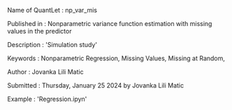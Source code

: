 Name of QuantLet : np_var_mis

Published in : Nonparametric variance function estimation with missing values in the predictor

Description : 'Simulation study'

Keywords : Nonparametric Regression, Missing Values, Missing at Random, 

Author : Jovanka Lili Matic 

Submitted : Thursday, January 25 2024 by Jovanka Lili Matic

Example : 'Regression.ipyn'
